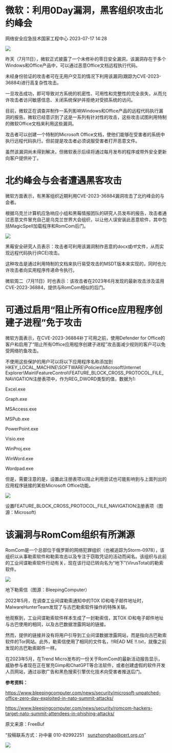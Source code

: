 #  微软：利用0Day漏洞，黑客组织攻击北约峰会   
 网络安全应急技术国家工程中心   2023-07-17 14:28  
  
![](https://mmbiz.qpic.cn/mmbiz_jpg/GoUrACT176mxX3yWJ3aViahcgcicJHia95z5Ga84mMqo7OSg9kGBh7wicBLIYG8RlqP8NzofQM6u44CIiayElafv7DA/640?wx_fmt=jpeg "")  
  
昨天（7月11日），微软正式披露了一个未修补的零日安全漏洞，该漏洞存在于多个Windows和Office产品中，可以通过恶意Office文档远程执行代码。  
  
未经身份验证的攻击者可在无用户交互的情况下利用该漏洞(跟踪为CVE-2023-36884)进行高复杂性攻击。  
  
一旦攻击成功，即可导致对方系统的机密性、可用性和完整性的完全丧失，从而允许攻击者访问敏感信息、关闭系统保护并拒绝对受损系统的访问。  
  
目前，微软正在调查并制作一系列影响Windows和Office产品的远程代码执行漏洞的报告。微软已经意识到了这是一系列有针对性的攻击，这些攻击试图利用特制的微软Office文档来利用这些漏洞。  
  
攻击者可以创建一个特制的Microsoft Office文档，使他们能够在受害者的系统中执行远程代码执行。但前提是攻击者必须说服受害者打开恶意文件。  
  
虽然该漏洞尚未得到解决，但微软表示后续将通过每月发布的程序或带外安全更新向客户提供补丁。  
  
# 北约峰会与会者遭遇黑客攻击  
  
微软方面表示，有黑客组织近期利用CVE-2023-36884漏洞攻击了北约峰会的与会者。  
  
根据乌克兰计算机应急响应小组和黑莓情报团队的研究人员发布的报告，攻击者通过恶意文件冒充自己是乌克兰世界大会组织，以让他人误安装此恶意软件，其中包括MagicSpell加载程序和RomCom后门。  
  
![](https://mmbiz.qpic.cn/mmbiz_jpg/qq5rfBadR3ibqn4NDPBib4sdhgpic0Fia28cGOStqMp8w6R4qHvgGw466MArvISsNkicuqEs4YEdWicPdtuwib7WoZrgw/640?wx_fmt=jpeg&tp=wxpic&wxfrom=5&wx_lazy=1&wx_co=1 "")  
  
黑莓安全研究人员表示：攻击者可利用该漏洞制作恶意的docx或rtf文件，从而实现远程代码执行(RCE)攻击。  
  
这种攻击是通过利用特制的文档来执行易受攻击的MSDT版本来实现的，同时也允许攻击者向实用程序传递命令执行。  
  
微软周二（7月11日）时也表示：该攻击者在2023年6月发现的最新攻击涉及滥用CVE-2023-36884，提供与RomCom相似的后门。  
# 可通过启用“阻止所有Office应用程序创建子进程”免于攻击  
  
微软方面表示，在CVE-2023-36884补丁可用之前，使用Defender for Office的客户和启用了“阻止所有Office应用程序创建子进程”攻击面减少规则的客户可以免受网络钓鱼攻击。  
  
不使用这些保护的用户可以将以下应用程序名称添加到HKEY_LOCAL_MACHINE\SOFTWARE\Policies\Microsoft\Internet Explorer\Main\FeatureControl\FEATURE_BLOCK_CROSS_PROTOCOL_FILE_NAVIGATION注册表项中，作为REG_DWORD类型的值，数据为1:  
  
Excel.exe  
  
Graph.exe  
  
MSAccess.exe  
  
MSPub.exe  
  
PowerPoint.exe  
  
Visio.exe  
  
WinProj.exe  
  
WinWord.exe  
  
Wordpad.exe  
  
但是，需要注意的是，设置此注册表项以阻止利用尝试也可能影响到与上面列出的应用程序链接的某些Microsoft Office功能。  
  
![](https://mmbiz.qpic.cn/mmbiz_jpg/qq5rfBadR3ibqn4NDPBib4sdhgpic0Fia28c2UBiat8s89JOjBxIsm7JdyMQOHhNowvGeFribHFiaa9x1M23PaFtlPCnA/640?wx_fmt=jpeg&tp=wxpic&wxfrom=5&wx_lazy=1&wx_co=1 "")  
  
设置FEATURE_BLOCK_CROSS_PROTOCOL_FILE_NAVIGATION注册表项（图源：Microsoft)  
# 该漏洞与RomCom组织有所渊源  
  
RomCom是一个总部位于俄罗斯的网络犯罪组织（也被追踪为Storm-0978），该组织以从事勒索软件和勒索攻击以及专注于窃取凭证的活动而闻名。该组织与此前的工业间谍勒索软件行动有关，现在该行动已转向名为“地下”(VirusTotal)的勒索软件。  
  
![](https://mmbiz.qpic.cn/mmbiz_jpg/qq5rfBadR3ibqn4NDPBib4sdhgpic0Fia28cqF7sGt1DOiaqib4VAPEvoZ838F1CG3IQUgv9rVe3vWbKRgHMQdCqFibxw/640?wx_fmt=jpeg "")  
  
地下勒索信（图源：BleepingComputer）  
  
2022年5月，在调查工业间谍勒索通知中的TOX ID和电子邮件地址时，MalwareHunterTeam发现了与古巴勒索软件操作的特殊关联。  
  
他观察到，工业间谍勒索软件样本生成了一封勒索信，其TOX ID和电子邮件地址与古巴使用的相同，以及古巴数据泄露网站的链接。  
  
然而，提供的链接并没有将用户引导到工业间谍数据泄露网站，而是指向古巴勒索软件的Tor网站。此外，勒索信使用了相同的文件名，!!READ ME !!.txt，就像之前发现的古巴勒索邮件一样。  
  
在2023年5月，在Trend Micro发布的一份关于RomCom的最新活动报告显示，威胁参与者现在正在冒充Gimp和ChatGPT等合法软件，或者创建虚假的软件开发人员网站，通过谷歌广告和黑色搜索引擎优化技术向受害者推送后门。  
  
**参考资料：**  
  
https://www.bleepingcomputer.com/news/security/microsoft-unpatched-office-zero-day-exploited-in-nato-summit-attacks/  
  
https://www.bleepingcomputer.com/news/security/romcom-hackers-target-nato-summit-attendees-in-phishing-attacks/  
  
  
  
原文来源：FreeBuf  
  
“投稿联系方式：孙中豪 010-82992251   sunzhonghao@cert.org.cn”  
  
![](https://mmbiz.qpic.cn/mmbiz_jpg/GoUrACT176n1NvL0JsVSB8lNDX2FCGZjW0HGfDVnFao65ic4fx6Rv4qylYEAbia4AU3V2Zz801UlicBcLeZ6gS6tg/640?wx_fmt=jpeg&wxfrom=5&wx_lazy=1&wx_co=1 "")  
  
  

